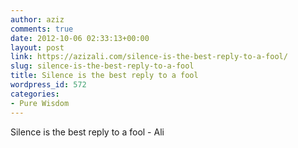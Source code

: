 ```yaml
---
author: aziz
comments: true
date: 2012-10-06 02:33:13+00:00
layout: post
link: https://azizali.com/silence-is-the-best-reply-to-a-fool/
slug: silence-is-the-best-reply-to-a-fool
title: Silence is the best reply to a fool
wordpress_id: 572
categories:
- Pure Wisdom
---
```


Silence is the best reply to a fool - Ali
